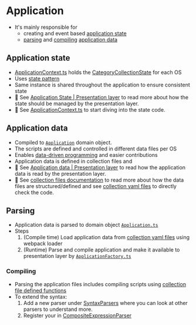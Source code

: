 # Application

- It's mainly responsible for
  - creating and event based [application state](#application-state)
  - [parsing](#parsing) and [compiling](#compiling) [application data](#application-data)

## Application state

- [ApplicationContext.ts](./../src/application/Context/ApplicationContext.ts) holds the [CategoryCollectionState](./../src/application/Context/State/CategoryCollectionState.ts) for each OS
- Uses [state pattern](https://en.wikipedia.org/wiki/State_pattern)
- Same instance is shared throughout the application to ensure consistent state
- 📖 See [Application State | Presentation layer](./presentation.md#application-state) to read more about how the state should be managed by the presentation layer.
- 📖 See [ApplicationContext.ts](./../src/application/Context/ApplicationContext.ts) to start diving into the state code.

## Application data

- Compiled to [`Application`](./../src/domain/Application.ts) domain object.
- The scripts are defined and controlled in different data files per OS
- Enables [data-driven programming](https://en.wikipedia.org/wiki/Data-driven_programming) and easier contributions
- Application data is defined in collection files and
- 📖 See [Application data | Presentation layer](./presentation.md#application-data) to read how the application data is read by the presentation layer.
- 📖 See [collection files documentation](./collection-files.md) to read more about how the data files are structured/defined and see [collection yaml files](./../src/application/collections/) to directly check the code.

## Parsing

- Application data is parsed to domain object [`Application.ts`](./../src/domain/Application.ts)
- Steps
  1. (Compile time) Load application data from [collection yaml files](./../src/application/collections/) using webpack loader
  2. (Runtime) Parse and compile application and make it available to presentation layer by [`ApplicationFactory.ts`](./../src/application/ApplicationFactory.ts)

### Compiling

- Parsing the application files includes compiling scripts using [collection file defined functions](./collection-files.md#function)
- To extend the syntax:
  1. Add a new parser under [SyntaxParsers](./../src/application/Parser/Script/Compiler/Expressions/SyntaxParsers) where you can look at other parsers to understand more.
  2. Register your in [CompositeExpressionParser](./../src/application/Parser/Script/Compiler/Expressions/Parser/CompositeExpressionParser.ts)

